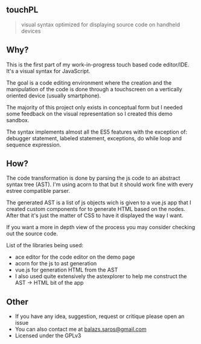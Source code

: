 ## touchPL
> visual syntax optimized for displaying source code on handheld devices

## Why?
This is the first part of my work-in-progress touch based code editor/IDE. It's a visual syntax for JavaScript.

The goal is a code editing environment where the creation and the manipulation of the code is done through a touchscreen on a vertically oriented device (usually smartphone).

The majority of this project only exists in conceptual form but I needed some feedback on the visual representation so I created this demo sandbox.

The syntax implements almost all the ES5 features with the exception of: debugger statement, labeled statement, exceptions, do while loop and sequence expression.

## How?
The code transformation is done by parsing the js code to an abstract syntax tree (AST). I'm using acorn to that but it should work fine with every estree compatible parser.

The generated AST is a list of js objects wich is given to a vue.js app that I created custom components for to generate HTML based on the nodes. After that it's just the matter of CSS to have it displayed the way I want.

If you want a more in depth view of the process you may consider checking out the source code.

List of the libraries being used:
- ace editor for the code editor on the demo page
- acorn for the js to ast generation
- vue.js for generation HTML from the AST
- I also used quite extensively the astexplorer to help me construct the AST -> HTML bit of the app

## Other
- If you have any idea, suggestion, request or critique please open an issue
- You can also contact me at balazs.saros@gmail.com
- Licensed under the GPLv3
